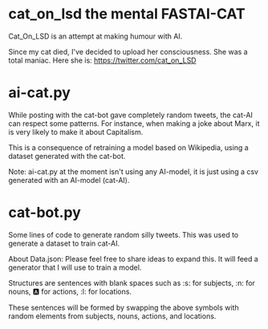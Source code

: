 # cat_on_lsd the mental FASTAI-CAT
Cat_On_LSD is an attempt at making humour with AI.

Since my cat died, I've decided to upload her consciousness. She was a total maniac. Here she is: https://twitter.com/cat_on_LSD

# ai-cat.py
While posting with the cat-bot gave completely random tweets, the cat-AI can respect some patterns. For instance, when making a joke about Marx, it is very likely to make it about Capitalism.

This is a consequence of retraining a model based on  Wikipedia, using a dataset generated with the cat-bot.

Note: ai-cat.py at the moment isn't using any AI-model, it is just using a csv generated with an AI-model (cat-AI).

# cat-bot.py 
Some lines of code to generate random silly tweets. This was used to generate a dataset to train cat-AI.

About Data.json:
Please feel free to share ideas to expand this. It will feed a generator that I will use to train a model.

Structures are sentences with blank spaces such as :s: for subjects, :n: for nouns, :a: for actions, :l: for locations.

These sentences will be formed by swapping the above symbols with random elements from subjects, nouns, actions, and locations.
